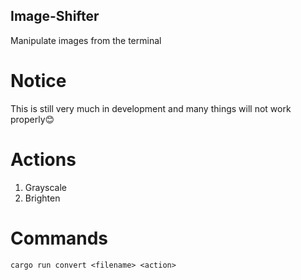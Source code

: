 ## Image-Shifter

Manipulate images from the terminal

# Notice
This is still very much in development and many things will not work properly😊

# Actions
1. Grayscale
2. Brighten
# Commands

`cargo run convert <filename> <action>`